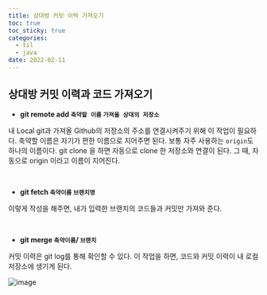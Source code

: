 ```yaml
---
title: 상대방 커밋 이력 가져오기
toc: true
toc_sticky: true
categories:
  - til
  - java
date: 2022-02-11
---
```




## 상대방 커밋 이력과 코드 가져오기

- **git remote add `축약할 이름` `가져올 상대의 저장소`**

내 Local git과 가져올 Github의 저장소의 주소를 연결시켜주기 위해 이 작업이 필요하다.
축약할 이름은 자기가 편한 이름으로 지어주면 된다.
보통 자주 사용하는 `origin`도 하나의 이름이다.
git clone 을 하면 자동으로 clone 한 저장소와 연결이 된다. 그 때, 자동으로 origin 이라고 이름이 지어진다.

<br/>

- **git fetch `축약이름` `브랜치명`**

이렇게 작성을 해주면, 내가 입력한 브랜치의 코드들과 커밋만 가져와 준다.

<br/>

- **git merge `축약이름`/ `브랜치`**

커밋 이력은 git log를 통해 확인할 수 있다.
이 작업을 하면, 코드와 커밋 이력이 내 로컬 저장소에 생기게 된다.

![image](https://user-images.githubusercontent.com/67885363/154097981-42ca3527-d5f4-4624-b1ad-4e21edf885f9.png)

